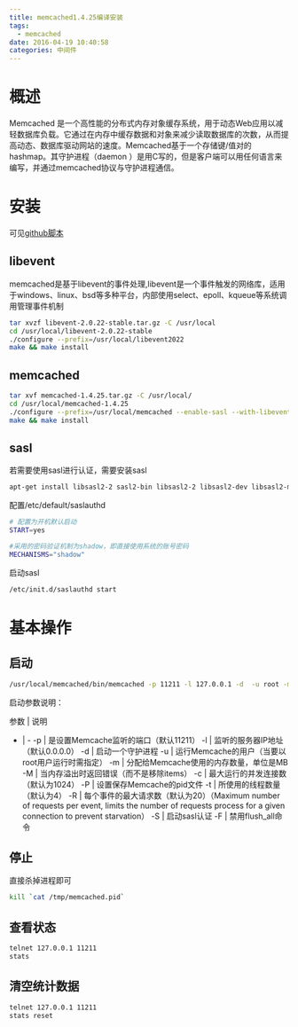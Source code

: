 ```yaml
---
title: memcached1.4.25编译安装
tags:
  - memcached
date: 2016-04-19 10:40:58
categories: 中间件
---
```


# 概述
Memcached 是一个高性能的分布式内存对象缓存系统，用于动态Web应用以减轻数据库负载。它通过在内存中缓存数据和对象来减少读取数据库的次数，从而提高动态、数据库驱动网站的速度。Memcached基于一个存储键/值对的hashmap。其守护进程（daemon ）是用C写的，但是客户端可以用任何语言来编写，并通过memcached协议与守护进程通信。

# 安装
可见[github脚本](https://raw.githubusercontent.com/JeffXue/common_scripts/master/install_memcached1.4.25.sh)

## libevent
memcached是基于libevent的事件处理,libevent是一个事件触发的网络库，适用于windows、linux、bsd等多种平台，内部使用select、epoll、kqueue等系统调用管理事件机制
```bash
tar xvzf libevent-2.0.22-stable.tar.gz -C /usr/local
cd /usr/local/libevent-2.0.22-stable
./configure --prefix=/usr/local/libevent2022
make && make install
```

<!-- more -->

## memcached
```bash
tar xvf memcached-1.4.25.tar.gz -C /usr/local/
cd /usr/local/memcached-1.4.25
./configure --prefix=/usr/local/memcached --enable-sasl --with-libevent=/usr/local/libevent2022
make && make install
```

## sasl
若需要使用sasl进行认证，需要安装sasl
```bash
apt-get install libsasl2-2 sasl2-bin libsasl2-2 libsasl2-dev libsasl2-modules -y
```

配置/etc/default/saslauthd
```bash
# 配置为开机默认启动
START=yes

#采用的密码验证机制为shadow，即直接使用系统的账号密码
MECHANISMS="shadow"
```

启动sasl
```bash
/etc/init.d/saslauthd start
```

# 基本操作

## 启动
```bash
/usr/local/memcached/bin/memcached -p 11211 -l 127.0.0.1 -d  -u root -m 10 -c 256 -P /tmp/memcached.pid
```

启动参数说明：

参数 | 说明
- | -
-p <num> | 是设置Memcache监听的端口（默认11211）
-l <addr> | 监听的服务器IP地址（默认0.0.0.0）
-d | 启动一个守护进程
-u <username> | 运行Memcache的用户（当要以root用户运行时需指定）
-m <num> | 分配给Memcache使用的内存数量，单位是MB
-M | 当内存溢出时返回错误（而不是移除items）
-c <num> | 最大运行的并发连接数（默认为1024）
-P <file> | 设置保存Memcache的pid文件
-t <num> | 所使用的线程数量（默认为4）
-R | 每个事件的最大请求数（默认为20）（Maximum number of requests per event, limits the number of requests process for a given connection to prevent starvation）
-S | 启动sasl认证
-F | 禁用flush_all命令

## 停止
直接杀掉进程即可
```bash
kill `cat /tmp/memcached.pid`
```

## 查看状态
```bash
telnet 127.0.0.1 11211
stats
```

## 清空统计数据
```bash
telnet 127.0.0.1 11211
stats reset
```
